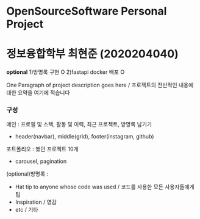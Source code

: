# OpenSourceSoftware Personal Project
# 정보융합학부 최현준 (2020204040)

**optional**
1)방명록 구현 O
2)fastapi docker 배포 O

One Paragraph of project description goes here / 프로젝트의 전반적인 내용에 대한 요약을 여기에 적습니다



### 구성
메인 : 프로필 및 스택, 활동 및 이력, 최근 프로젝트, 방명록 남기기
- header(navbar), middle(grid), footer(instagram, github)

포트폴리오 : 했던 프로젝트 10개
- carousel, pagination

(optional)방명록 : 




* Hat tip to anyone whose code was used / 코드를 사용한 모든 사용자들에게 팁
* Inspiration / 영감
* etc / 기타

